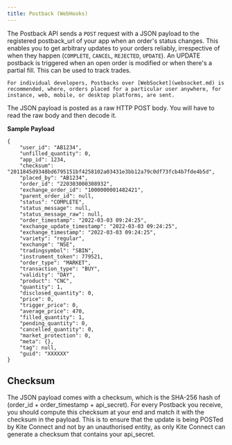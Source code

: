 ```yaml
---
title: Postback (WebHooks)
---
```


The Postback API sends a `POST` request with a JSON payload to the registered postback_url of your app when an order's status changes. This enables you to get arbitrary updates to your orders reliably, irrespective of when they happen (`COMPLETE`, `CANCEL`, `REJECTED`, `UPDATE`). An UPDATE postback is triggered when an open order is modified or when there's a partial fill. This can be used to track trades.

```
For individual developers, Postbacks over [WebSocket](websocket.md) is recommended, where, orders placed for a particular user anywhere, for instance, web, mobile, or desktop platforms, are sent.

```
The JSON payload is posted as a raw HTTP POST body. You will have to read the raw body and then decode it.

__Sample Payload__

```
{
    "user_id": "AB1234",
    "unfilled_quantity": 0,
    "app_id": 1234,
    "checksum": "2011845d9348bd6795151bf4258102a03431e3bb12a79c0df73fcb4b7fde4b5d",
    "placed_by": "AB1234",
    "order_id": "220303000308932",
    "exchange_order_id": "1000000001482421",
    "parent_order_id": null,
    "status": "COMPLETE",
    "status_message": null,
    "status_message_raw": null,
    "order_timestamp": "2022-03-03 09:24:25",
    "exchange_update_timestamp": "2022-03-03 09:24:25",
    "exchange_timestamp": "2022-03-03 09:24:25",
    "variety": "regular",
    "exchange": "NSE",
    "tradingsymbol": "SBIN",
    "instrument_token": 779521,
    "order_type": "MARKET",
    "transaction_type": "BUY",
    "validity": "DAY",
    "product": "CNC",
    "quantity": 1,
    "disclosed_quantity": 0,
    "price": 0,
    "trigger_price": 0,
    "average_price": 470,
    "filled_quantity": 1,
    "pending_quantity": 0,
    "cancelled_quantity": 0,
    "market_protection": 0,
    "meta": {},
    "tag": null,
    "guid": "XXXXXX"
}

```

## Checksum  

The JSON payload comes with a checksum, which is the SHA-256 hash of (order_id + order_timestamp + api_secret). For every Postback you receive, you should compute this checksum at your end and match it with the checksum in the payload. This is to ensure that the update is being POSTed by Kite Connect and not by an unauthorised entity, as only Kite Connect can generate a checksum that contains your api_secret.
